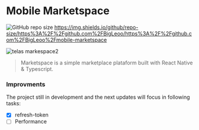 # Mobile Marketspace
![GitHub repo size](https://img.shields.io/github/repo-size/BigLeoo/README-template?style=for-the-badge)
https://img.shields.io/github/repo-size/https%3A%2F%2Fgithub.com%2FBigLeoo/https%3A%2F%2Fgithub.com%2FBigLeoo%2Fmobile-marketspace


![telas markespace2](https://github.com/BigLeoo/mobile-marketspace/assets/97001094/cdd29f14-adbf-44a0-a41b-499e713976f4)

> Marketspace is a simple marketplace plataform built with React Native & Typescript. 

### Improvments

The project still in development and the next updates will focus in following tasks:

- [x] refresh-token
- [ ] Performance
